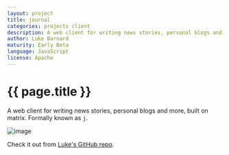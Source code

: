 ```yaml
---
layout: project
title: journal
categories: projects client
description: A web client for writing news stories, personal blogs and more, built on matrix.
author: Luke Barnard
maturity: Early Beta
language: JavaScript
license: Apache
---
```


# {{ page.title }}
A web client for writing news stories, personal blogs and more, built on matrix. Formally known as `j`.

![image](https://camo.githubusercontent.com/0ef90d2e070cf514e91f2f004564a03f968a3d30/68747470733a2f2f6d61747269782e6f72672f5f6d61747269782f6d656469612f76312f646f776e6c6f61642f6c6462636f2e64652f4f5249494b76514e7143666a65626d444967556876554961)

Check it out from [Luke's GitHub repo](https://github.com/lukebarnard1/journal).
